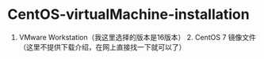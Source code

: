 # CentOS-virtualMachine-installation
1. VMware Workstation（我这里选择的版本是16版本） 2. CentOS 7 镜像文件（这里不提供下载介绍，在网上直接找一下就可以了）

